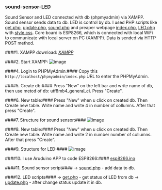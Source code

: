 ### sound-sensor-LED
Sound Sensor and LED connected with db (phpmyadmin) via XAMPP. Sound sensor sends data to db. LED is control by db. I used PHP scripts like [get.php](./get.php), [update.php](./update.php), [sound.php](./sound.php) and preaper webpage [index.php](./index.php), [LED.php](./LED.php) with [style.css](./style.css). Core board is ESP8266, which is connected with local WiFi to communicate with local server on PC (XAMPP). Data is sended via HTTP POST method.

####1. XAMPP download: 
*[XAMPP](https://www.apachefriends.org/pl/index.html)*

####2. Start XAMPP:
![image](https://github.com/BeNNeTTcik/sound-sensor-LED/assets/42866234/e98acf87-f9cf-4a61-a265-46753acf8a30)

####4. Login to PHPMyAdmin:####
Copy this ```http://localhost/phpmyadmin/index.php``` URL to enter the PHPMyAdmin.

####5. Create db:####
Press "New" on the left bar and write name of db, then use metod of db: utf8mb4_general_ci. Press "Create".

####6. New table:####
Press "New" when u click on created db. Then Create new table. Write name and write 4 in number of collumns. After that press "Create". 

####7. Structure for sound sensor:####
![image](https://github.com/BeNNeTTcik/sound-sensor-LED/assets/42866234/2ae34207-f6b4-4b70-92e8-f928f1313721)

####8. New table:####
Press "New" when u click on created db. Then Create new table. Write name and write 2 in number number of collumns. After that press "Create". 

####9. Structure for LED:####
![image](https://github.com/BeNNeTTcik/sound-sensor-LED/assets/42866234/8376b60b-7176-4558-a8dc-fdbc2c906b40)

####10. I use Aruduino APP to code ESP8266:#### [esp8266.ino](./esp8266/esp8266.ino)

####11. Sound sensor script#### -> [sound.php](./sound.php) - add data to db.

####12. LED scripts#### -> [get.php](./get.php) - get status of LED from db
                        -> [update.php](./update.php) - after change status update it in db.
